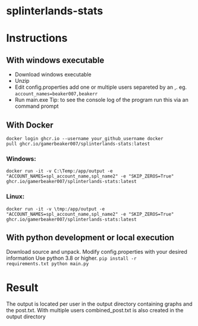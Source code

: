 # splinterlands-stats

# Instructions
## With windows executable
* Download windows executable
* Unzip
* Edit config.properties add one or multiple users separeted by an ,. eg. <code>account_names=beaker007,beakerr</code>
* Run main.exe
Tip: to see the console log of the program run this via an command prompt

## With Docker 
<code>docker login ghcr.io --username your_github_username
docker pull ghcr.io/gamerbeaker007/splinterlands-stats:latest</code>

### Windows:
<code>docker run -it -v C:\Temp\:/app/output -e "ACCOUNT_NAMES=spl_account_name,spl_name2" -e "SKIP_ZEROS=True" ghcr.io/gamerbeaker007/splinterlands-stats:latest</code>

### Linux:
<code>docker run -it -v \tmp\:/app/output -e "ACCOUNT_NAMES=spl_account_name,spl_name2" -e "SKIP_ZEROS=True" ghcr.io/gamerbeaker007/splinterlands-stats:latest</code>

## With python development or local execution
Download source and unpack. 
Modify config.properties with your desired information
Use python 3.8 or higher.
<code>pip install -r requirements.txt
python main.py</code>

# Result 
The output is located per user in the output directory containing graphs and the post.txt.
With multiple users combined_post.txt is also created in the output directory
